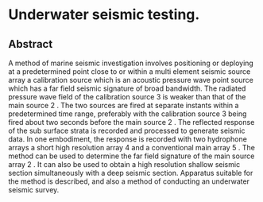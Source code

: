 # Underwater seismic testing.

## Abstract
A method of marine seismic investigation involves positioning or deploying at a predetermined point close to or within a multi element seismic source array a calibration source which is an acoustic pressure wave point source which has a far field seismic signature of broad bandwidth. The radiated pressure wave field of the calibration source 3 is weaker than that of the main source 2 . The two sources are fired at separate instants within a predetermined time range, preferably with the calibration source 3 being fired about two seconds before the main source 2 . The reflected response of the sub surface strata is recorded and processed to generate seismic data. In one embodiment, the response is recorded with two hydrophone arrays a short high resolution array 4 and a conventional main array 5 . The method can be used to determine the far field signature of the main source array 2 . It can also be used to obtain a high resolution shallow seismic section simultaneously with a deep seismic section. Apparatus suitable for the method is described, and also a method of conducting an underwater seismic survey.